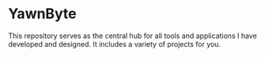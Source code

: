 # YawnByte
This repository serves as the central hub for all tools and applications I have developed and designed. It includes a variety of projects for you.
